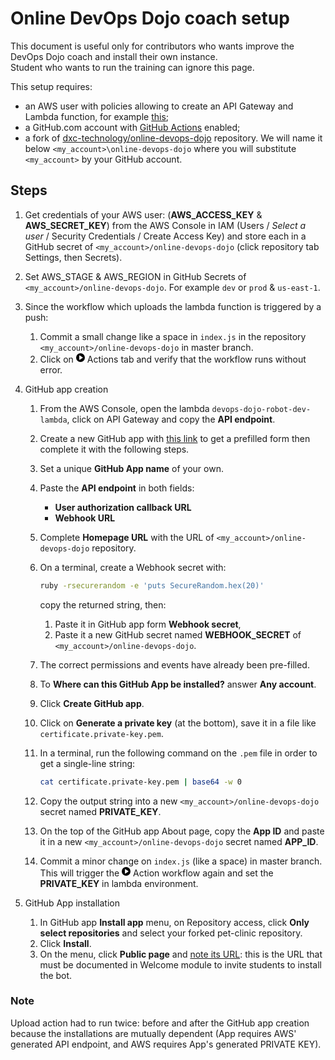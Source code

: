 # Online DevOps Dojo coach setup

This document is useful only for contributors who wants improve the DevOps Dojo
coach and install their own instance.  
Student who wants to run the training can ignore this page.

This setup requires:

- an AWS user with policies allowing to create an API Gateway and Lambda
function, for example [this](./lambda-dojo-upload.json);  
- a GitHub.com account with [GitHub Actions](https://github.com/features/actions)
 enabled;  
- a fork of [dxc-technology/online-devops-dojo](https://github.com/dxc-technology/online-devops-dojo)
repository. We will name it below `<my_account>\online-devops-dojo` where you
will substitute `<my_account>` by your GitHub account.  

## Steps

1. Get credentials of your AWS user:  (**AWS_ACCESS_KEY** &
**AWS_SECRET_KEY**) from the AWS Console in IAM (Users / *Select a user* / Security Credentials / Create Access Key) and store each in a
GitHub secret of `<my_account>/online-devops-dojo`
(click repository tab Settings, then Secrets).  
1. Set AWS_STAGE & AWS_REGION in GitHub Secrets of `<my_account>/online-devops-dojo`.
   For example `dev` or `prod` & `us-east-1`.
1. Since the workflow which uploads the lambda function is triggered by a push:  
    1. Commit a small change like a space in `index.js` in the repository `<my_account>/online-devops-dojo` in master branch.
    1. Click on <svg class="octicon octicon-play" viewBox="0 0 14 16"
    version="1.1" width="14" height="16" aria-hidden="true"><path fill-rule="evenodd" d="M14 8A7 7 0 1 1 0 8a7 7 0 0 1 14 0zm-8.223 3.482l4.599-3.066a.5.5 0 0 0 0-.832L5.777 4.518A.5.5 0 0 0 5 4.934v6.132a.5.5 0 0 0 .777.416z"></path></svg> Actions tab and verify that the workflow runs without error.
1. GitHub app creation
    1. From the AWS Console, open the lambda `devops-dojo-robot-dev-lambda`, click on API Gateway and copy the **API endpoint**.
    1. Create a new GitHub app with [this link](https://github.com/settings/apps/new?description=The%20Online%20DevOps%20Dojo%20coach%20is%20here%20to%20help%20you%20learn%20DevOps.%0A%0ALearn%20more%20about%20the%20Online%20DevOps%20Dojo%3A%20https%3A%2F%2Fdxc-technology.github.io%2Fabout-devops-dojo%2F%0A%0A%21%5BTeam%20chat%5D%28https%3A%2F%2Fs3.amazonaws.com%2Fdevopsdojoassets%2Fteam-chat.jpg%29&contents=write&issues=write&pull_requests=write&events[]=issues&events[]=issue_comment&events[]=pull_requests) to get a prefilled form then complete it with the following steps.
    1. Set a unique **GitHub App name** of your own.
    1. Paste the **API endpoint** in both fields:
        - **User authorization callback URL**
        - **Webhook URL**
    1. Complete **Homepage URL** with the URL of `<my_account>/online-devops-dojo` repository.
    1. On a terminal, create a Webhook secret with:

       ```sh
       ruby -rsecurerandom -e 'puts SecureRandom.hex(20)'
       ```

       copy the returned string, then:

        1. Paste it in GitHub app form **Webhook secret**,
        1. Paste it a new GitHub secret named **WEBHOOK_SECRET** of
        `<my_account>/online-devops-dojo`.  
    1. The correct permissions and events have already been pre-filled.  
    1. To **Where can this GitHub App be installed?** answer **Any account**.
    1. Click **Create GitHub app**.
    1. Click on **Generate a private key** (at the bottom), save it in a file
    like `certificate.private-key.pem`.
    1. In a terminal, run the following command on the `.pem` file in order to get
    a single-line string:

       ```sh
       cat certificate.private-key.pem | base64 -w 0
       ```

    1. Copy the output string into a new `<my_account>/online-devops-dojo` secret named **PRIVATE_KEY**.
    1. On the top of the GitHub app About page, copy the **App ID** and paste it in a new  `<my_account>/online-devops-dojo` secret named **APP_ID**.
    1. Commit a minor change on `index.js` (like a space) in master branch. This will
       trigger the <svg class="octicon octicon-play" viewBox="0 0 14 16"
    version="1.1" width="14" height="16" aria-hidden="true"><path fill-rule="evenodd" d="M14 8A7 7 0 1 1 0 8a7 7 0 0 1 14 0zm-8.223 3.482l4.599-3.066a.5.5 0 0 0 0-.832L5.777 4.518A.5.5 0 0 0 5 4.934v6.132a.5.5 0 0 0 .777.416z"></path></svg> Action
    workflow again and set the **PRIVATE_KEY** in lambda environment.

1. GitHub App installation  
   1. In GitHub app **Install app** menu, on Repository access, click **Only select
   repositories** and select your forked pet-clinic repository.
   1. Click **Install**.
   1. On the menu, click **Public page** and <ins>note its URL</ins>: this is the URL
   that must be documented in Welcome module to invite students to install the bot.

### Note

Upload action had to run twice: before and after the GitHub app creation
because the installations are mutually dependent (App requires AWS' generated
API endpoint, and AWS requires App's generated PRIVATE KEY).
